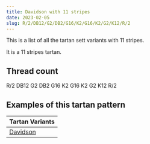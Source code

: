 ```yaml
---
title: Davidson with 11 stripes
date: 2023-02-05
slug: R/2/DB12/G2/DB2/G16/K2/G16/K2/G2/K12/R/2
---
```

This is a list of all the tartan sett variants with 11 stripes.

It is a 11 stripes tartan.


## Thread count
R/2 DB12 G2 DB2 G16 K2 G16 K2 G2 K12 R/2

## Examples of this tartan pattern

| Tartan Variants |
|---------------|
| [Davidson](/variants/r/2/db12/g2/db2/g16/k2/g16/k2/g2/k12/r/2-db000064-g004c00-k000000-rc80000)||

